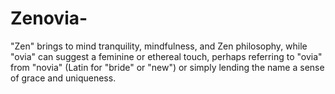 # Zenovia-
"Zen" brings to mind tranquility, mindfulness, and Zen philosophy, while "ovia" can suggest a feminine or ethereal touch, perhaps referring to "ovia" from "novia" (Latin for "bride" or "new") or simply lending the name a sense of grace and uniqueness. 
